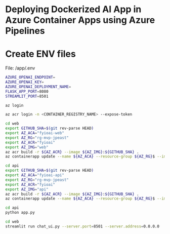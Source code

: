 # Deploying Dockerized AI App in Azure Container Apps using Azure Pipelines

# Create ENV files

File: /app/.env

```bash
AZURE_OPENAI_ENDPOINT=
AZURE_OPENAI_KEY=
AZURE_OPENAI_DEPLOYMENT_NAME=
FLASK_APP_PORT=8080
STREAMLIT_PORT=8501
```

```bash
az login
```

```bash
az acr login -n <CONTAINER_REGISTRY_NAME> --expose-token
```

```bash
cd web
export GITHUB_SHA=$(git rev-parse HEAD)
export AZ_ACA="fyioai-web"
export AZ_RG="rg-mvp-jpeast"
export AZ_ACR="fyioai"
export AZ_IMG="web"
az acr build -r ${AZ_ACR} --image ${AZ_IMG}:${GITHUB_SHA} .
az containerapp update --name ${AZ_ACA} --resource-group ${AZ_RG}$ --image ${AZ_ACR}$.azurecr.io/${AZ_IMG}:${GITHUB_SHA}
```

```bash
cd api
export GITHUB_SHA=$(git rev-parse HEAD)
export AZ_ACA="fyioai-api"
export AZ_RG="rg-mvp-jpeast"
export AZ_ACR="fyioai"
export AZ_IMG="api"
az acr build -r ${AZ_ACR} --image ${AZ_IMG}:${GITHUB_SHA} .
az containerapp update --name ${AZ_ACA} --resource-group ${AZ_RG}$ --image ${AZ_ACR}$.azurecr.io/${AZ_IMG}:${GITHUB_SHA}
```

```bash
cd api
python app.py 
```

```bash
cd web
streamlit run chat_ui.py --server.port=8501 --server.address=0.0.0.0
```
